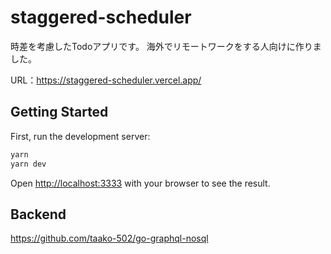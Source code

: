 # staggered-scheduler

時差を考慮したTodoアプリです。
海外でリモートワークをする人向けに作りました。

URL：https://staggered-scheduler.vercel.app/

## Getting Started

First, run the development server:

```bash
yarn
yarn dev
```

Open [http://localhost:3333](http://localhost:3333) with your browser to see the result.

## Backend

https://github.com/taako-502/go-graphql-nosql

